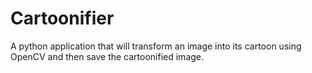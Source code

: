 # Cartoonifier
A python application that will transform an image into its cartoon using OpenCV and then save the cartoonified image.
